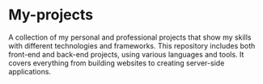 # My-projects
A collection of my personal and professional projects that show my skills with different technologies and frameworks. This repository includes both front-end and back-end projects, using various languages and tools. It covers everything from building websites to creating server-side applications.
